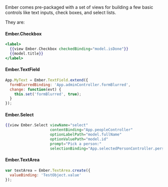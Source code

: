 Ember comes pre-packaged with a set of views for building a few basic controls like text inputs, check boxes, and select lists.

They are:

#### Ember.Checkbox

```handlebars
<label>
  {{view Ember.Checkbox checkedBinding="model.isDone"}}
  {{model.title}}
</label>
```

#### Ember.TextField

```javascript
App.MyText = Ember.TextField.extend({
  formBlurredBinding: 'App.adminController.formBlurred',
  change: function(evt) {
    this.set('formBlurred', true);
  }
});
```

#### Ember.Select

```handlebars
{{view Ember.Select viewName="select"
                    contentBinding="App.peopleController"
                    optionLabelPath="model.fullName"
                    optionValuePath="model.id"
                    prompt="Pick a person:"
                    selectionBinding="App.selectedPersonController.person"}}
```

#### Ember.TextArea

```javascript
var textArea = Ember.TextArea.create({
  valueBinding: 'TestObject.value'
});
```

